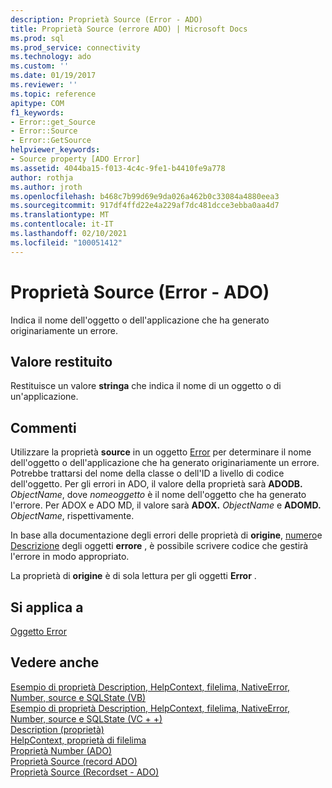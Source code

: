 ```yaml
---
description: Proprietà Source (Error - ADO)
title: Proprietà Source (errore ADO) | Microsoft Docs
ms.prod: sql
ms.prod_service: connectivity
ms.technology: ado
ms.custom: ''
ms.date: 01/19/2017
ms.reviewer: ''
ms.topic: reference
apitype: COM
f1_keywords:
- Error::get_Source
- Error::Source
- Error::GetSource
helpviewer_keywords:
- Source property [ADO Error]
ms.assetid: 4044ba15-f013-4c4c-9fe1-b4410fe9a778
author: rothja
ms.author: jroth
ms.openlocfilehash: b468c7b99d69e9da026a462b0c33084a4880eea3
ms.sourcegitcommit: 917df4ffd22e4a229af7dc481dcce3ebba0aa4d7
ms.translationtype: MT
ms.contentlocale: it-IT
ms.lasthandoff: 02/10/2021
ms.locfileid: "100051412"
---
```

# <a name="source-property-ado-error"></a>Proprietà Source (Error - ADO)
Indica il nome dell'oggetto o dell'applicazione che ha generato originariamente un errore.  
  
## <a name="return-value"></a>Valore restituito  
 Restituisce un valore **stringa** che indica il nome di un oggetto o di un'applicazione.  
  
## <a name="remarks"></a>Commenti  
 Utilizzare la proprietà **source** in un oggetto [Error](./error-object.md) per determinare il nome dell'oggetto o dell'applicazione che ha generato originariamente un errore. Potrebbe trattarsi del nome della classe o dell'ID a livello di codice dell'oggetto. Per gli errori in ADO, il valore della proprietà sarà **ADODB.** _ObjectName_, dove *nomeoggetto* è il nome dell'oggetto che ha generato l'errore. Per ADOX e ADO MD, il valore sarà **ADOX.** _ObjectName_ e **ADOMD.** _ObjectName_, rispettivamente.  
  
 In base alla documentazione degli errori delle proprietà di **origine**, [numero](./number-property-ado.md)e [Descrizione](./description-property.md) degli oggetti **errore** , è possibile scrivere codice che gestirà l'errore in modo appropriato.  
  
 La proprietà di **origine** è di sola lettura per gli oggetti **Error** .  
  
## <a name="applies-to"></a>Si applica a  
 [Oggetto Error](./error-object.md)  
  
## <a name="see-also"></a>Vedere anche  
 [Esempio di proprietà Description, HelpContext, filelima, NativeError, Number, source e SQLState (VB)](./description-helpcontext-helpfile-nativeerror-number-source-example-vb.md)   
 [Esempio di proprietà Description, HelpContext, filelima, NativeError, Number, source e SQLState (VC + +)](./description-helpcontext-helpfile-nativeerror-number-source-example-vc.md)   
 [Description (proprietà)](./description-property.md)   
 [HelpContext, proprietà di filelima](./helpcontext-helpfile-properties.md)   
 [Proprietà Number (ADO)](./number-property-ado.md)   
 [Proprietà Source (record ADO)](./source-property-ado-record.md)   
 [Proprietà Source (Recordset - ADO)](./source-property-ado-recordset.md)